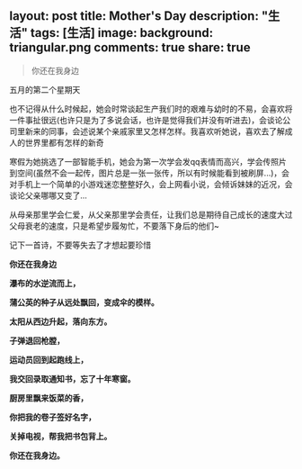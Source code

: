 layout: post
title: Mother's Day
description: "生活"
tags: [生活]
image:
  background: triangular.png
comments: true
share: true
---

>你还在我身边

五月的第二个星期天

也不记得从什么时候起，她会时常谈起生产我们时的艰难与幼时的不易，会喜欢将一件事扯很远(也许只是为了多说会话，也许是觉得我们并没有听进去)，会谈论公司里新来的同事，会述说某个亲戚家里又怎样怎样。我喜欢听她说，喜欢去了解成人的世界里都有怎样的新奇

寒假为她挑选了一部智能手机，她会为第一次学会发qq表情而高兴，学会传照片到空间(虽然不会一起传，图片总是一张一张传，所以有时候能看到被刷屏...)，会对手机上一个简单的小游戏迷恋整整好久，会上网看小说，会倾诉妹妹的近况，会谈论父亲哪哪又变了...

从母亲那里学会仁爱，从父亲那里学会责任，让我们总是期待自己成长的速度大过父母衰老的速度，只是希望步履匆忙，不要落下身后的他们~

记下一首诗，不要等失去了才想起要珍惜


**你还在我身边**

**瀑布的水逆流而上，**

**蒲公英的种子从远处飘回，变成伞的模样。**

**太阳从西边升起，落向东方。**

**子弹退回枪膛，**

**运动员回到起跑线上，**

**我交回录取通知书，忘了十年寒窗。**

**厨房里飘来饭菜的香，**

**你把我的卷子签好名字，**

**关掉电视，帮我把书包背上。**

**你还在我身边。**